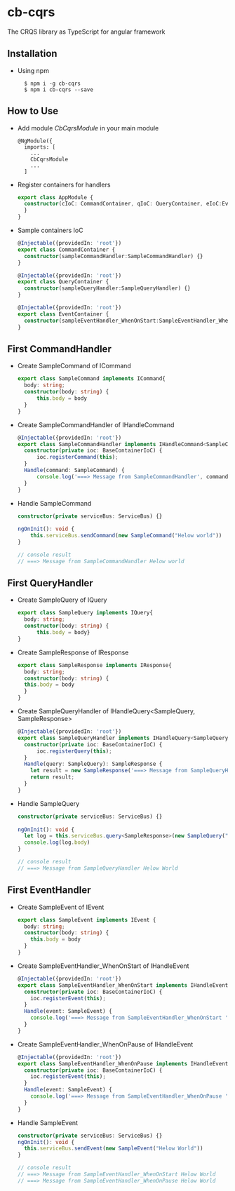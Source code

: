 # cb-cqrs
The CRQS library as TypeScript for angular framework

## Installation
- Using npm
  ```clickhouse
    $ npm i -g cb-cqrs
    $ npm i cb-cqrs --save
  ```

## How to Use
- Add module *CbCqrsModule* in your main module
  ```angular2html
  @NgModule({
    imports: [
      ...
      CbCqrsModule
      ...
    ]
  ```

- Register containers for handlers
  ```typescript
  export class AppModule {
    constructor(cIoC: CommandContainer, qIoC: QueryContainer, eIoC:EventContainer) {
    }
  }
  ```

- Sample containers IoC
  ```typescript
  @Injectable({providedIn: 'root'})
  export class CommandContainer {
    constructor(sampleCommandHandler:SampleCommandHandler) {}
  }

  @Injectable({providedIn: 'root'})
  export class QueryContainer {
    constructor(sampleQueryHandler:SampleQueryHandler) {}
  }

  @Injectable({providedIn: 'root'})
  export class EventContainer {
    constructor(sampleEventHandler_WhenOnStart:SampleEventHandler_WhenOnStart, sampleEventHandler_WhenOnPause:SampleEventHandler_WhenOnPause) {}
  }
  ```

## First CommandHandler
- Create SampleCommand of ICommand
  ```typescript
  export class SampleCommand implements ICommand{
    body: string;
    constructor(body: string) {
        this.body = body
    }
  }
  ``` 

- Create SampleCommandHandler of IHandleCommand<SampleCommand>
  ```typescript  
  @Injectable({providedIn: 'root'})
  export class SampleCommandHandler implements IHandleCommand<SampleCommand> {
    constructor(private ioc: BaseContainerIoC) {
        ioc.registerCommand(this);
    }
    Handle(command: SampleCommand) {
        console.log('===> Message from SampleCommandHandler', command.body);
    }
  }
  ```

- Handle SampleCommand
  ```typescript
  constructor(private serviceBus: ServiceBus) {}
 
  ngOnInit(): void {
      this.serviceBus.sendCommand(new SampleCommand("Helow world"))
  }
  
  // console result  
  // ===> Message from SampleCommandHandler Helow world
  ```

## First QueryHandler
- Create SampleQuery of IQuery
  ```typescript
  export class SampleQuery implements IQuery{
    body: string;
    constructor(body: string) {
        this.body = body}
  }
  ``` 

- Create SampleResponse of IResponse
  ```typescript
  export class SampleResponse implements IResponse{
    body: string;
    constructor(body: string) {
    this.body = body
    }
  }
  ``` 

- Create SampleQueryHandler of IHandleQuery<SampleQuery, SampleResponse>
  ```typescript
  @Injectable({providedIn: 'root'})
  export class SampleQueryHandler implements IHandleQuery<SampleQuery, SampleResponse> {
    constructor(private ioc: BaseContainerIoC) {
        ioc.registerQuery(this);
    }
    Handle(query: SampleQuery): SampleResponse {
      let result = new SampleResponse('===> Message from SampleQueryHandler ' + query.body);
      return result;
    }
  }
  ```

- Handle SampleQuery
  ```typescript
  constructor(private serviceBus: ServiceBus) {}
 
  ngOnInit(): void {
    let log = this.serviceBus.query<SampleResponse>(new SampleQuery("Helow World"))
    console.log(log.body)
  }
  
  // console result 
  // ===> Message from SampleQueryHandler Helow World
  ```

## First EventHandler
- Create SampleEvent of IEvent
  ```typescript
  export class SampleEvent implements IEvent {
    body: string;
    constructor(body: string) {
      this.body = body
    }
  }
  ``` 

- Create SampleEventHandler_WhenOnStart of IHandleEvent<SampleEvent>
  ```typescript  
  @Injectable({providedIn: 'root'})
  export class SampleEventHandler_WhenOnStart implements IHandleEvent<SampleEvent> {
    constructor(private ioc: BaseContainerIoC) {
      ioc.registerEvent(this);
    }
    Handle(event: SampleEvent) {
      console.log('===> Message from SampleEventHandler_WhenOnStart ' + event.body);
    }
  }
  ```

- Create SampleEventHandler_WhenOnPause of IHandleEvent<SampleEvent>
  ```typescript  
  @Injectable({providedIn: 'root'})
  export class SampleEventHandler_WhenOnPause implements IHandleEvent<SampleEvent> {
    constructor(private ioc: BaseContainerIoC) {
      ioc.registerEvent(this);
    }
    Handle(event: SampleEvent) {
      console.log('===> Message from SampleEventHandler_WhenOnPause ' + event.body);
    }
  }
  ```

- Handle SampleEvent
  ```typescript
  constructor(private serviceBus: ServiceBus) {}
  ngOnInit(): void {
    this.serviceBus.sendEvent(new SampleEvent("Helow World"))
  }
  
  // console result  
  // ===> Message from SampleEventHandler_WhenOnStart Helow World
  // ===> Message from SampleEventHandler_WhenOnPause Helow World
  ```


